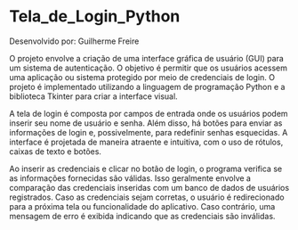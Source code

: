 # Tela_de_Login_Python

Desenvolvido por: Guilherme Freire

O projeto envolve a criação de uma interface gráfica de usuário (GUI) para um sistema de autenticação. O objetivo é permitir que os usuários acessem uma aplicação ou sistema protegido por meio de credenciais de login. O projeto é implementado utilizando a linguagem de programação Python e a biblioteca Tkinter para criar a interface visual.

A tela de login é composta por campos de entrada onde os usuários podem inserir seu nome de usuário e senha. Além disso, há botões para enviar as informações de login e, possivelmente, para redefinir senhas esquecidas. A interface é projetada de maneira atraente e intuitiva, com o uso de rótulos, caixas de texto e botões.

Ao inserir as credenciais e clicar no botão de login, o programa verifica se as informações fornecidas são válidas. Isso geralmente envolve a comparação das credenciais inseridas com um banco de dados de usuários registrados. Caso as credenciais sejam corretas, o usuário é redirecionado para a próxima tela ou funcionalidade do aplicativo. Caso contrário, uma mensagem de erro é exibida indicando que as credenciais são inválidas.
